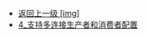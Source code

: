 - [返回上一级 [img]](page/后端/MQ/RocketMQ/img/)
- [4_支持多连接生产者和消费者配置](page/后端/MQ/RocketMQ/img/4_支持多连接生产者和消费者配置/)
